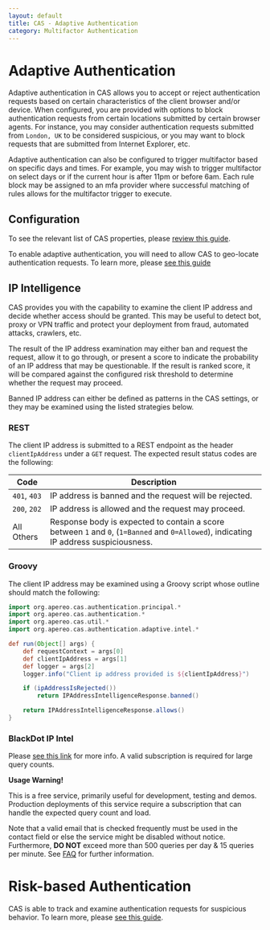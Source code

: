 ```yaml
---
layout: default
title: CAS - Adaptive Authentication
category: Multifactor Authentication
---
```


# Adaptive Authentication

Adaptive authentication in CAS allows you to accept or reject authentication requests based on certain characteristics of the client browser and/or device. When configured, you are provided with options to block authentication requests from certain locations submitted by certain browser agents. For instance, you may consider authentication requests submitted from `London, UK` to be considered suspicious, or you may want to block requests that are submitted from Internet Explorer, etc.

Adaptive authentication can also be configured to trigger multifactor based on specific days and times. For example, you may wish to trigger multifactor on select days or if the current hour is after 11pm or before 6am. Each rule block may be assigned to an mfa provider where successful matching of rules allows for the multifactor trigger to execute.

## Configuration

To see the relevant list of CAS properties, please [review this guide](../configuration/Configuration-Properties.html#adaptive-authentication).

To enable adaptive authentication, you will need to allow CAS to geo-locate authentication requests. To learn more, please [see this guide](../installation/GeoTracking-Authentication-Requests.html)

## IP Intelligence

CAS provides you with the capability to examine the client IP address and decide whether access should be granted. This may be useful to detect bot, proxy or VPN traffic and protect your deployment from fraud, automated attacks, crawlers, etc.

The result of the IP address examination may either ban and request the request, allow it to go through, or present a score to indicate the probability of an IP address that may be questionable. If the result is ranked score, it will be compared against the configured risk threshold to determine whether the request may proceed.

Banned IP address can either be defined as patterns in the CAS settings, or they may be examined using the listed strategies below.

### REST

The client IP address is submitted to a REST endpoint as the header `clientIpAddress` under a `GET` request. The expected result status codes are the following:

| Code         | Description                                                                                                                           |
| ------------ | ------------------------------------------------------------------------------------------------------------------------------------- |
| `401`, `403` | IP address is banned and the request will be rejected.                                                                                |
| `200`, `202` | IP address is allowed and the request may proceed.                                                                                    |
| All Others   | Response body is expected to contain a score between `1` and `0`, (`1=Banned` and `0=Allowed`), indicating IP address suspiciousness. |

### Groovy

The client IP address may be examined using a Groovy script whose outline should match the following:

```groovy
import org.apereo.cas.authentication.principal.*
import org.apereo.cas.authentication.*
import org.apereo.cas.util.*
import org.apereo.cas.authentication.adaptive.intel.*

def run(Object[] args) {
    def requestContext = args[0]
    def clientIpAddress = args[1]
    def logger = args[2]
    logger.info("Client ip address provided is ${clientIpAddress}")

    if (ipAddressIsRejected())
        return IPAddressIntelligenceResponse.banned()

    return IPAddressIntelligenceResponse.allows()
}
```

### BlackDot IP Intel

Please [see this link](https://getipintel.net/) for more info. A valid subscription is required for large query counts.

<div class="alert alert-warning"><strong>Usage Warning!</strong><p>This is a free service, primarily useful for development, testing and demos. Production deployments 
of this service require a subscription that can handle the expected query count and load.</p></div>

Note that a valid email that is checked frequently must be used in the contact field or else the service might be disabled without notice. Furthermore, **DO NOT** exceed more than 500 queries per day & 15 queries per minute. See [FAQ](https://getipintel.net/#FAQ) for further information.

# Risk-based Authentication

CAS is able to track and examine authentication requests for suspicious behavior. To learn more, please [see this guide](../installation/Configuring-RiskBased-Authentication.html).
